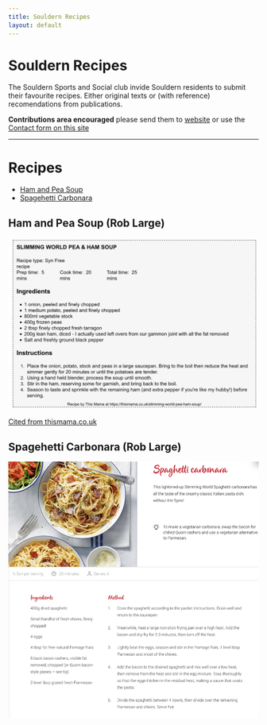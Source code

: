 ```yaml
---
title: Souldern Recipes	
layout: default
---
```


# Souldern Recipes

The Souldern Sports and Social club invide Souldern residents to
submit their favourite  recipes. Either original texts or (with
reference) recomendations from publications.

**Contributions area encouraged** please send them to
  [website](mailto::webstite@souldern.org) or use the [Contact form on
  this site](/home/contact-website)

---

# Recipes

 * [Ham and Pea Soup](#ham-and-pea-soup-rob-large)
 * [Spagehetti Carbonara](#spagehetti-carbonara-rob-large)
 

## Ham and Pea Soup (Rob Large)

![soup](pea-ham-soup.jpg)

[Cited from thismama.co.uk](https://thismama.co.uk/slimming-world-pea-ham-soup)

## Spagehetti Carbonara (Rob Large)

![spaghetti](spaghetti-carbonara.jpg)



